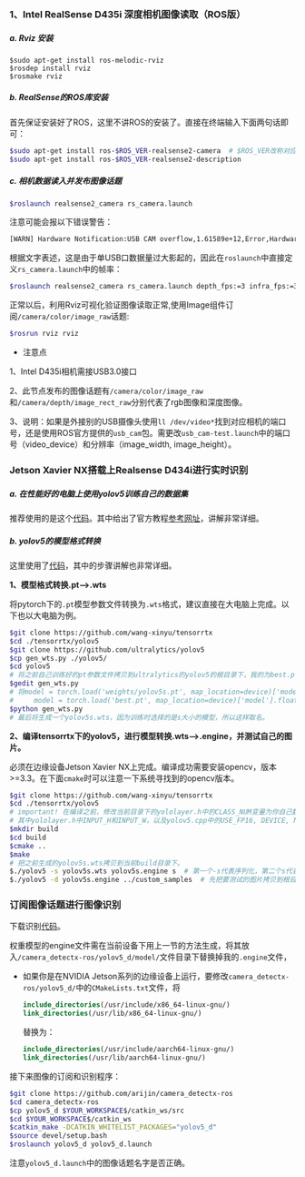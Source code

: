 ### **1、Intel RealSense D435i 深度相机图像读取（ROS版）**

##### a. Rviz 安装

```shell
$sudo apt-get install ros-melodic-rviz
$rosdep install rviz
$rosmake rviz
```

##### b. RealSense的ROS库安装

首先保证安装好了ROS，这里不讲ROS的安装了。直接在终端输入下面两句话即可：

```bash
$sudo apt-get install ros-$ROS_VER-realsense2-camera  # $ROS_VER改称对应ROS的版本，这里我是melodic
$sudo apt-get install ros-$ROS_VER-realsense2-description
```

##### c. 相机数据读入并发布图像话题

```bash
$roslaunch realsense2_camera rs_camera.launch
```

注意可能会报以下错误警告：

```bash
[WARN] Hardware Notification:USB CAM overflow,1.61589e+12,Error,Hardware Error
```

根据文字表述，这是由于单USB口数据量过大影起的，因此在`roslaunch`中直接定义`rs_camera.launch`中的帧率：

```bash
$roslaunch realsense2_camera rs_camera.launch depth_fps:=3 infra_fps:=3 color_fps:=3
```

正常以后，利用Rviz可视化验证图像读取正常,使用Image组件订阅`/camera/color/image_raw`话题:

```bash
$rosrun rviz rviz
```

- 注意点

1、Intel D435i相机需接USB3.0接口

2、此节点发布的图像话题有`/camera/color/image_raw`和`/camera/depth/image_rect_raw`分别代表了rgb图像和深度图像。

3、说明：如果是外接别的USB摄像头使用`ll /dev/video*`找到对应相机的端口号，还是使用ROS官方提供的`usb_cam`包。需更改`usb_cam-test.launch`中的端口号（video_device）和分辨率（image_width, image_height）。

### **Jetson  Xavier NX搭载上Realsense D434i进行实时识别**

##### a. **在性能好的电脑上使用yolov5训练自己的数据集**

推荐使用的是这个[代码](github.com/ultralytics/yolov5)。其中给出了官方教程[参考网址](github.com/ultralytics/yolov5/wiki/Train-Custom-Data)，讲解非常详细。

##### b. **yolov5的模型格式转换**

这里使用了[代码](https://github.com/wang-xinyu/tensorrtx)，其中的步骤讲解也非常详细。

**1、模型格式转换.pt-->.wts**

将pytorch下的`.pt`模型参数文件转换为`.wts`格式，建议直接在大电脑上完成。以下也以大电脑为例。

```bash
$git clone https://github.com/wang-xinyu/tensorrtx
$cd ./tensorrtx/yolov5
$git clone https://github.com/ultralytics/yolov5
$cp gen_wts.py ./yolov5/
$cd yolov5
# 将之前自己训练好的pt参数文件拷贝到ultralytics的yolov5的根目录下，我的为best.pt。
$gedit gen_wts.py 
# 将model = torch.load('weights/yolov5s.pt', map_location=device)['model'].float()  # load to FP32改为
#     model = torch.load('best.pt', map_location=device)['model'].float()  # load to FP32
$python gen_wts.py 
# 最后将生成一个yolov5s.wts，因为训练时选择的是s大小的模型，所以这样取名。
```

**2、编译tensorrtx下的yolov5，进行模型转换.wts-->.engine，并测试自己的图片。**

必须在边缘设备Jetson  Xavier NX上完成。编译成功需要安装opencv，版本>=3.3。在下面`cmake`时可以注意一下系统寻找到的opencv版本。

```bash
$git clone https://github.com/wang-xinyu/tensorrtx
$cd ./tensorrtx/yolov5
# important! 在编译之前，修改当前目录下的yololayer.h中的CLASS_NUM变量为你自己数据集的类别数。
# 其中yololayer.h中INPUT_H和INPUT_W，以及yolov5.cpp中的USE_FP16, DEVICE, NMS_THRESH, CONF_THRESH, BATCH_SIZE都可根据你的需求改动。这里仅修改yololayer.h中的CLASS_NUM。
$mkdir build
$cd build
$cmake ..
$make
# 把之前生成的yolov5s.wts拷贝到当前build目录下。
$./yolov5 -s yolov5s.wts yolov5s.engine s  # 第一个-s代表序列化，第二个s代表选择yolov5的s模型。
$./yolov5 -d yolov5s.engine ../custom_samples  # 先把要测试的图片拷贝到根目录下新建的custom_samples下，然后运行这句话，输出图片直接放在build目录下。
```

###  **订阅图像话题进行图像识别**

下载识别[代码](https://github.com/arijin/camera_detectx-ros)。

权重模型的engine文件需在当前设备下用上一节的方法生成，将其放入`/camera_detectx-ros/yolov5_d/model/`文件目录下替换掉我的`.engine`文件，

- 如果你是在NVIDIA Jetson系列的边缘设备上运行，要修改`camera_detectx-ros/yolov5_d/`中的`CMakeLists.txt`文件，将

    ```cmake
    include_directories(/usr/include/x86_64-linux-gnu/)
    link_directories(/usr/lib/x86_64-linux-gnu/)
    ```

    替换为：

    ```cmake
    include_directories(/usr/include/aarch64-linux-gnu/)
    link_directories(/usr/lib/aarch64-linux-gnu/)
    ```

接下来图像的订阅和识别程序：

```bash
$git clone https://github.com/arijin/camera_detectx-ros
$cd camera_detectx-ros
$cp yolov5_d $YOUR_WORKSPACE$/catkin_ws/src
$cd $YOUR_WORKSPACE$/catkin_ws
$catkin_make -DCATKIN_WHITELIST_PACKAGES="yolov5_d"
$source devel/setup.bash
$roslaunch yolov5_d yolov5_d.launch
```

注意`yolov5_d.launch`中的图像话题名字是否正确。
